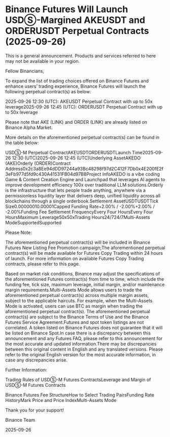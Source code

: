 # Binance Futures Will Launch USDⓈ-Margined AKEUSDT and ORDERUSDT Perpetual Contracts (2025-09-26)

This is a general announcement. Products and services referred to here may not be available in your region.

Fellow Binancians,

To expand the list of trading choices offered on Binance Futures and enhance users’ trading experience, Binance Futures will launch the following perpetual contract(s) as below:

2025-09-26 12:30 (UTC): AKEUSDT Perpetual Contract with up to 50x leverage2025-09-26 12:45 (UTC):  ORDERUSDT Perpetual Contract with up to 50x leverage

Please note that AKE (LINK) and ORDER (LINK) are already listed on Binance Alpha Market.

More details on the aforementioned perpetual contract(s) can be found in the table below:  

USDⓈ-M Perpetual ContractAKEUSDTORDERUSDTLaunch Time2025-09-26 12:30 (UTC)2025-09-26 12:45 (UTC)Underlying AssetAKEDO (AKE)Orderly (ORDER)Contract Address0x2c3a8Ee94dDD97244a93Bc48298f97d2C412F7Db0x4E200fE2f3eFb977d5fd9c430A41531FB04d97B8Project InfoAKEDO is a vibe coding Game & Content Creation Engine and Launchpad that leverages AI agents to improve development efficiency 100x over traditional LLM solutions.Orderly is the infrastructure that lets people trade anything, anywhere via a permissionless liquidity layer that delivers deep, unified liquidity across all blockchains through a single orderbook.Settlement AssetUSDTUSDTTick Size0.00000010.00001Capped Funding Rate+2.00% / -2.00%+2.00% / -2.00%Funding Fee Settlement FrequencyEvery Four HoursEvery Four HoursMaximum Leverage50x50xTrading Hours24/724/7Multi-Assets ModeSupportedSupported

Please Note:

The aforementioned perpetual contract(s) will be included in Binance Futures New Listing Fee Promotion campaign;The aforementioned perpetual contract(s) will be made available for Futures Copy Trading within 24 hours of launch. For more information on available Futures Copy Trading contracts, please refer to this page.

Based on market risk conditions, Binance may adjust the specifications of the aforementioned Futures contract(s) from time to time, which include the funding fee, tick size, maximum leverage, initial margin, and/or maintenance margin requirements.Multi-Assets Mode allows users to trade the aforementioned perpetual contract(s) across multiple margin assets, subject to the applicable haircuts. For example, when the Multi-Assets Mode is activated, users can use BTC as margin when trading the aforementioned perpetual contract(s). The aforementioned perpetual contract(s) are subject to the Binance Terms of Use and the Binance Futures Service Agreement.Futures and spot token listings are not correlated. A token listed on Binance Futures does not guarantee that it will be listed on Binance Spot.In case there is a discrepancy between this announcement and any Futures FAQ, please refer to this announcement for the most accurate and updated information.There may be discrepancies between this original content in English and any translated versions. Please refer to the original English version for the most accurate information, in case any discrepancies arise.

Further Information:

Trading Rules of USDⓈ-M Futures ContractsLeverage and Margin of USDⓈ-M Futures Contracts

Binance Futures Fee StructureHow to Select Trading PairsFunding Rate HistoryMark Price and Price IndexMulti-Assets Mode

Thank you for your support!

Binance Team

2025-09-26